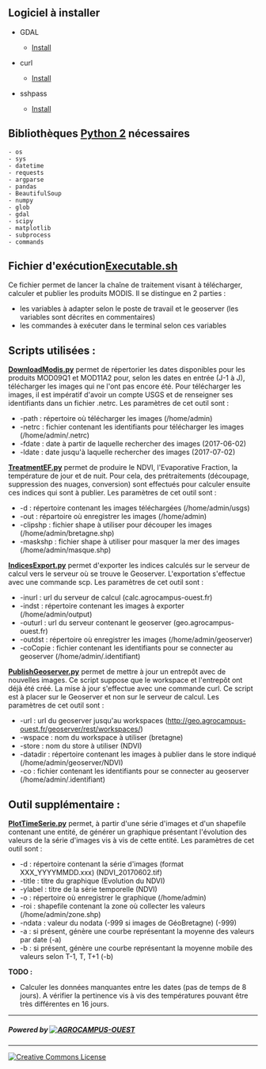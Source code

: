 
## Logiciel à installer

- GDAL
  * [Install](https://gdal.gloobe.org/install.html#linux)

- curl
  * [Install](https://curl.haxx.se/)

- sshpass
  * [Install](https://gist.github.com/arunoda/7790979)
## Bibliothèques [Python 2] nécessaires
```
- os
- sys
- datetime
- requests
- argparse
- pandas
- BeautifulSoup
- numpy
- glob
- gdal
- scipy
- matplotlib
- subprocess
- commands
```

## Fichier d'exécution[__Executable.sh__](Executable.sh)
Ce fichier permet de lancer la chaîne de traitement visant à télécharger, calculer et publier les produits MODIS.
Il se distingue en 2 parties :
- les variables à adapter selon le poste de travail et le geoserver (les variables sont décrites en commentaires)
- les commandes à exécuter dans le terminal selon ces variables

## Scripts utilisées :

[__DownloadModis.py__](Scripts/DownloadModis.py) permet de répertorier les dates disponibles pour les produits MOD09Q1 et MOD11A2 pour, selon les dates en entrée (J-1 à J), télécharger les images qui ne l'ont pas encore été. Pour télécharger les images, il est impératif d'avoir un compte USGS et de renseigner ses identifiants dans un fichier .netrc.
Les paramètres de cet outil sont :
- -path : répertoire où télécharger les images (/home/admin)
- -netrc : fichier contenant les identifiants pour télécharger les images (/home/admin/.netrc)
- -fdate : date à partir de laquelle rechercher des images (2017-06-02)
- -ldate : date jusqu'à laquelle rechercher des images (2017-07-02)

[__TreatmentEF.py__](Scripts/TreatmentEF.py) permet de produire le NDVI, l'Evaporative Fraction, la température de jour et de nuit. Pour cela, des prétraitements (découpage, suppression des nuages, conversion) sont effectués pour calculer ensuite ces indices qui sont à publier.
Les paramètres de cet outil sont :
- -d : répertoire contenant les images téléchargées (/home/admin/usgs)
- -out : répartoire où enregistrer les images (/home/admin)
- -clipshp : fichier shape à utiliser pour découper les images (/home/admin/bretagne.shp)
- -maskshp : fichier shape à utiliser pour masquer la mer des images (/home/admin/masque.shp)

[__IndicesExport.py__](Scripts/IndicesExport.py) permet d'exporter les indices calculés sur le serveur de calcul vers le serveur où se trouve le Geoserver. L'exportation s'effectue avec une commande scp.
Les paramètres de cet outil sont :
- -inurl : url du serveur de calcul (calc.agrocampus-ouest.fr)
- -indst : répertoire contenant les images à exporter (/home/admin/output)
- -outurl : url du serveur contenant le geoserver (geo.agrocampus-ouest.fr)
- -outdst : répertoire où enregistrer les images (/home/admin/geoserver)
- -coCopie : fichier contenant les identifiants pour se connecter au geoserver (/home/admin/.identifiant)

[__PublishGeoserver.py__](Scripts/PublishGeoserver.py) permet de mettre à jour un entrepôt avec de nouvelles images. Ce script suppose que le workspace et l'entrepôt ont déjà été créé. La mise à jour s'effectue avec une commande curl. Ce script est à placer sur le Geoserver et non sur le serveur de calcul.
Les paramètres de cet outil sont :
- -url : url du geoserver jusqu'au workspaces (http://geo.agrocampus-ouest.fr/geoserver/rest/workspaces/)
- -wspace : nom du workspace à utiliser (bretagne)
- -store : nom du store à utiliser (NDVI)
- -datadir : répertoire contenant les images à publier dans le store indiqué (/home/admin/geoserver/NDVI)
- -co : fichier contenant les identifiants pour se connecter au geoserver (/home/admin/.identifiant)

## Outil supplémentaire :

[__PlotTimeSerie.py__](Scripts/PlotTimeSerie.py) permet, à partir d'une série d'images et d'un shapefile contenant une entité, de générer un graphique présentant l'évolution des valeurs de la série d'images vis à vis de cette entité.
Les paramètres de cet outil sont :
- -d : répertoire contenant la série d'images (format XXX_YYYYMMDD.xxx) (NDVI_20170602.tif)
- -title : titre du graphique (Evolution du NDVI)
- -ylabel : titre de la série temporelle (NDVI)
- -o : répertoire où enregistrer le graphique (/home/admin)
- -roi : shapefile contenant la zone où collecter les valeurs (/home/admin/zone.shp)
- -ndata : valeur du nodata (-999 si images de GéoBretagne) (-999)
- -a : si présent, génère une courbe représentant la moyenne des valeurs par date (-a)
- -b : si présent, génère une courbe représentant la moyenne mobile des valeurs selon T-1, T, T+1 (-b)

__TODO :__
- Calculer les données manquantes entre les dates (pas de temps de 8 jours). A vérifier la pertinence vis à vis des températures pouvant être très différentes en 16 jours.
***
##### Powered by [![AGROCAMPUS-OUEST](http://geoinfo.agrocampus-ouest.fr/illustrations/logo_agrocampusouest.jpg)](http://www.agrocampus-ouest.fr)
***
[![Creative Commons License](https://licensebuttons.net/l/by-sa/3.0/88x31.png)](https://creativecommons.org/licenses/by-sa/4.0/)



[//]: # (These are reference links used in the body of this note and get stripped out when the markdown processor does its job. There is no need to format nicely because it shouldn't be seen.)


   [Python 2]: <https://www.python.org/downloads/release>
   [Geoserver]: <http://geoserver.org/>
